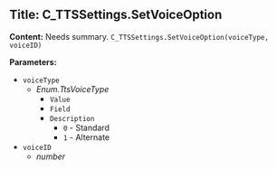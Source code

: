 ## Title: C_TTSSettings.SetVoiceOption

**Content:**
Needs summary.
`C_TTSSettings.SetVoiceOption(voiceType, voiceID)`

**Parameters:**
- `voiceType`
  - *Enum.TtsVoiceType*
    - `Value`
    - `Field`
    - `Description`
      - `0` - Standard
      - `1` - Alternate
- `voiceID`
  - *number*

